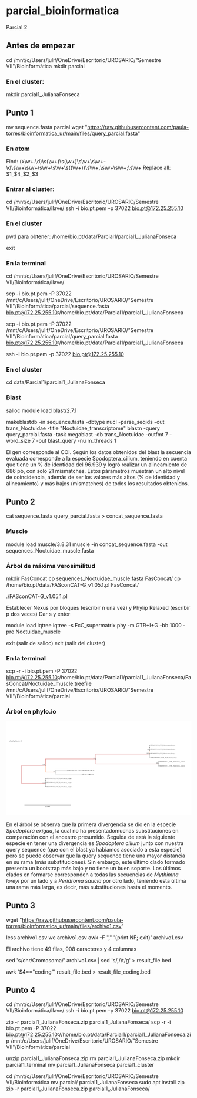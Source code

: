 # parcial_bioinformatica
Parcial 2

## Antes de empezar
 cd /mnt/c/Users/julif/OneDrive/Escritorio/UROSARIO/"Semestre VII"/Bioinformática
 mkdir parcial
 
### En el cluster:
 mkdir parcial1_JulianaFonseca
 
## Punto 1
mv sequence.fasta parcial
wget "https://raw.githubusercontent.com/paula-torres/bioinformatica_ur/main/files/query_parcial.fasta"

### En atom
Find: (>\w+.\d)\s(\w+)\s(\w+)\s\w+\s\w+-\d\s\w+\s\w+\s\w+\s\w+\s\((\w+)\)\s\w+\,\s\w+\s\w+\;\s\w+
Replace all: $1_$4_$2_$3

### Entrar al cluster:

cd /mnt/c/Users/julif/OneDrive/Escritorio/UROSARIO/Semestre VII/Bioinformática/llave/
ssh -i bio.pt.pem -p 37022 bio.pt@172.25.255.10

### En el cluster

pwd para obtener: /home/bio.pt/data/Parcial1/parcial1_JulianaFonseca

exit

### En la terminal

cd /mnt/c/Users/julif/OneDrive/Escritorio/UROSARIO/Semestre VII/Bioinformática/llave/

scp -i bio.pt.pem -P 37022 /mnt/c/Users/julif/OneDrive/Escritorio/UROSARIO/"Semestre VII"/Bioinformática/parcial/sequence.fasta bio.pt@172.25.255.10:/home/bio.pt/data/Parcial1/parcial1_JulianaFonseca

scp -i bio.pt.pem -P 37022 /mnt/c/Users/julif/OneDrive/Escritorio/UROSARIO/"Semestre VII"/Bioinformática/parcial/query_parcial.fasta bio.pt@172.25.255.10:/home/bio.pt/data/Parcial1/parcial1_JulianaFonseca

ssh -i bio.pt.pem -p 37022 bio.pt@172.25.255.10

### En el cluster

cd data/Parcial1/parcial1_JulianaFonseca

### Blast

salloc
module load blast/2.7.1

makeblastdb -in sequence.fasta -dbtype nucl -parse_seqids -out trans_Noctuidae -title "Noctuidae_transcriptome"
blastn -query query_parcial.fasta -task megablast -db trans_Noctuidae -outfmt 7 -word_size 7 -out blast_query -nu
m_threads 1

El gen corresponde al COI. Según los datos obtenidos del blast la secuencia evaluada corresponde a la especie Spodoptera_cilium, teniendo en cuenta que tiene un % de identidad del 96.939 y logró realizar un alineamiento de 686 pb, con solo 21 mismatches. Estos párametros muestran un alto nivel de coincidencia, además de ser los valores más altos (% de identidad y alineamiento) y más bajos (mismatches) de todos los resultados obtenidos.


## Punto 2

cat sequence.fasta query_parcial.fasta > concat_sequence.fasta

### Muscle

module load muscle/3.8.31
muscle -in concat_sequence.fasta -out sequences_Noctuidae_muscle.fasta

### Árbol de máxima verosimilitud

mkdir FasConcat
cp sequences_Noctuidae_muscle.fasta FasConcat/
cp /home/bio.pt/data/FASconCAT-G_v1.05.1.pl FasConcat/

./FASconCAT-G_v1.05.1.pl

Establecer Nexus por bloques (escribir n una vez) y Phylip Relaxed (escribir p dos veces)
Dar s y enter

module load iqtree
iqtree -s FcC_supermatrix.phy -m GTR+I+G -bb 1000 -pre Noctuidae_muscle

exit (salir de salloc)
exit (salir del cluster)

### En la terminal 
scp -r -i bio.pt.pem -P 37022  bio.pt@172.25.255.10:/home/bio.pt/data/Parcial1/parcial1_JulianaFonseca/FasConcat/Noctuidae_muscle.treefile /mnt/c/Users/julif/OneDrive/Escritorio/UROSARIO/"Semestre VII"/Bioinformática/parcial

### Árbol en phylo.io

![Caos](https://github.com/Julift27/parcial_bioinformatica/blob/main/arbol_parcial.png)

En el árbol se observa que la primera divergencia se dio en la especie _Spodoptera exigua_, la cual no ha presentadomuchas substituciones en comparación con el ancestro presumido. Seguida de está la siguiente especie en tener una divergencia es _Spodoptera cilium_ junto con nuestra query sequence (que con el blast ya habíamos asociado a esta especie) pero se puede observar que la query sequence tiene una mayor distancia en su rama (más substituciones). Sin embargo, este último clado formado presenta un bootstrap más bajo y no tiene un buen soporte. Los últimos clados en formarse corresponden a todas las secuencias de _Mythimna loreyi_ por un lado y a _Peridroma saucia_ por otro lado, teniendo esta última una rama más larga, es decir, más substituciones hasta el momento.


## Punto 3

 wget "https://raw.githubusercontent.com/paula-torres/bioinformatica_ur/main/files/archivo1.csv"
 
less archivo1.csv
wc archivo1.csv
awk -F "\," '{print NF; exit}' archivo1.csv

El archivo tiene 49 filas, 908 caracteres y 4 columnas

sed 's/chr/Cromosoma/' archivo1.csv | sed 's/,/\t/g' > result_file.bed

awk '$4=="coding"' result_file.bed > result_file_coding.bed

## Punto 4

cd /mnt/c/Users/julif/OneDrive/Escritorio/UROSARIO/Semestre VII/Bioinformática/llave/
ssh -i bio.pt.pem -p 37022 bio.pt@172.25.255.10

zip -r parcial1_JulianaFonseca.zip parcial1_JulianaFonseca/
scp -r -i bio.pt.pem -P 37022  bio.pt@172.25.255.10://home/bio.pt/data/Parcial1/parcial1_JulianaFonseca.zip /mnt/c/Users/julif/OneDrive/Escritorio/UROSARIO/"Semestre VII"/Bioinformática/parcial

unzip parcial1_JulianaFonseca.zip
rm parcial1_JulianaFonseca.zip
mkdir parcial1_terminal
mv parcial1_JulianaFonseca parcial1_cluster

cd /mnt/c/Users/julif/OneDrive/Escritorio/UROSARIO/Semestre VII/Bioinformática
mv parcial/ parcial1_JulianaFonseca
sudo apt install zip
zip -r parcial1_JulianaFonseca.zip parcial1_JulianaFonseca/




































